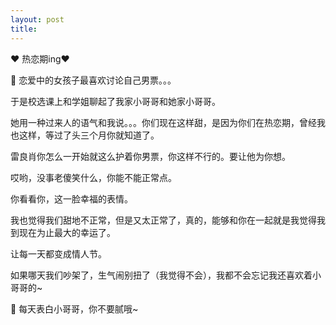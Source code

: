 ```yaml
---
layout: post
title: 
---
```


❤ 热恋期ing❤ 

🍬 恋爱中的女孩子最喜欢讨论自己男票。。。

于是校选课上和学姐聊起了我家小哥哥和她家小哥哥。

她用一种过来人的语气和我说。。。你们现在这样甜，是因为你们在热恋期，曾经我也这样，等过了头三个月你就知道了。

雷良肖你怎么一开始就这么护着你男票，你这样不行的。要让他为你想。

哎哟，没事老傻笑什么，你能不能正常点。

你看看你，这一脸幸福的表情。

我也觉得我们甜地不正常，但是又太正常了，真的，能够和你在一起就是我觉得我到现在为止最大的幸运了。

让每一天都变成情人节。

如果哪天我们吵架了，生气闹别扭了（我觉得不会），我都不会忘记我还喜欢着小哥哥的~

🙆 每天表白小哥哥，你不要腻哦~
